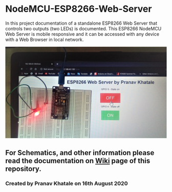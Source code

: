 # NodeMCU-ESP8266-Web-Server

In this project documentation of a standalone ESP8266 Web Server that controls two outputs (two LEDs) is documented. This ESP8266 NodeMCU Web Server is mobile responsive and it can be accessed with any device with a Web Browser in local network.

![](https://github.com/pranavkhatale/NodeMCU-ESP8266-Web-Server/raw/master/Images%20included%20in%20read.md/1.Project%20Image.jpg)

## For Schematics, and other information please read the documentation on [Wiki](https://github.com/pranavkhatale/NodeMCU-ESP8266-Web-Server/wiki) page of this repository.
### Created by Pranav Khatale on 16th August 2020
